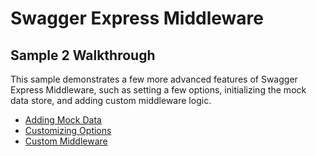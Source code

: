 Swagger Express Middleware
============================


Sample 2 Walkthrough
--------------------------
This sample demonstrates a few more advanced features of Swagger Express Middleware, such as setting a few options, initializing the mock data store, and adding custom middleware logic.

* [Adding Mock Data](walkthrough2.md#mock-data)
* [Customizing Options](walkthrough2.md#customizing-options)
* [Custom Middleware](walkthrough2.md#custom-middleware)

